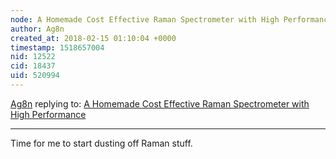 ```yaml
---
node: A Homemade Cost Effective Raman Spectrometer with High Performance
author: Ag8n
created_at: 2018-02-15 01:10:04 +0000
timestamp: 1518657004
nid: 12522
cid: 18437
uid: 520994
---
```




[Ag8n](../profile/Ag8n) replying to: [A Homemade Cost Effective Raman Spectrometer with High Performance](../notes/emontoya57/12-16-2015/a-homemade-cost-effective-raman-spectrometer-with-high-performance)

----
Time for me to start dusting off Raman stuff.  